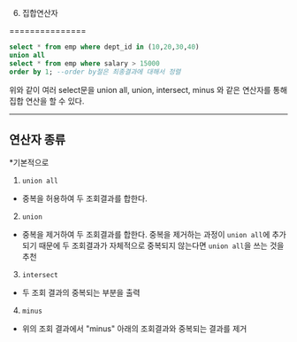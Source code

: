 06. 집합연산자

===============

```sql
select * from emp where dept_id in (10,20,30,40)
union all 
select * from emp where salary > 15000
order by 1; --order by절은 최종결과에 대해서 정렬
```
위와 같이 여러 select문을 union all, union, intersect, minus 와 같은 연산자를 통해 집합 연산을 할 수 있다.

- - -

## 연산자 종류

*기본적으로 

1. `union all`
- 중복을 허용하여 두 조회결과를 합한다.
2. `union`
- 중복을 제거하여 두 조회결과를 합한다. 중복을 제거하는 과정이 `union all`에 추가되기 때문에   두 조회결과가 자체적으로
중복되지 않는다면 `union all`을 쓰는 것을 추천
3. `intersect`
- 두 조회 결과의 중복되는 부분을 출력
4. `minus`
- 위의 조회 결과에서 "minus" 아래의 조회결과와 중복되는 결과를 제거
